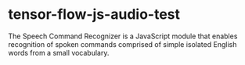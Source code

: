 # tensor-flow-js-audio-test
The Speech Command Recognizer is a JavaScript module that enables recognition of spoken commands comprised of simple isolated English words from a small vocabulary.
